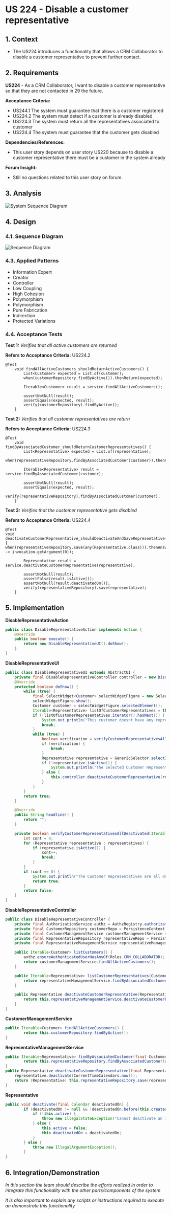 # US 224 -  Disable a customer representative


## 1. Context

* The US224 introduces a functionality that allows a CRM Collaborator to disable a customer representative to prevent further contact.

## 2. Requirements

**US224** - As a CRM Collaborator, I want to disable a customer representative so that they are not contacted in
29 the future.

**Acceptance Criteria:**

- US244.1 The system must guarantee that there is a customer registered
- US224.2 The system must detect if a customer is already disabled 
- US224.3 The system must return all the representatives associated to customer
- US224.4 The system must guarantee that the customer gets disabled

**Dependencies/References:**

* This user story depends on user story US220 because to disable a customer representative there must be a customer in the system already

**Forum Insight:**

* Still no questions related to this user story on forum.

## 3. Analysis

![System Sequence Diagram](images/system-sequence-diagram-US224.svg)

## 4. Design


### 4.1. Sequence Diagram

![Sequence Diagram](images/sequence-diagram-US224.svg)

### 4.3. Applied Patterns

- Information Expert
- Creator
- Controller
- Low Coupling
- High Cohesion
- Polymorphism
- Polymorphism
- Pure Fabrication
- Indirection
- Protected Variations

### 4.4. Acceptance Tests

**Test 1:** *Verifies that all active customers are returned*

**Refers to Acceptance Criteria:** US224.2


```
@Test
    void findAllActiveCustomers_shouldReturnActiveCustomers() {
        List<Customer> expected = List.of(customer);
        when(customerRepository.findByActive()).thenReturn(expected);

        Iterable<Customer> result = service.findAllActiveCustomers();

        assertNotNull(result);
        assertEquals(expected, result);
        verify(customerRepository).findByActive();
    }
````

**Test 2:** *Verifies that all customer representatives are return*

**Refers to Acceptance Criteria:** US224.3

```
@Test
    void findByAssociatedCustomer_shouldReturnCustomerRepresentatives() {
        List<Representative> expected = List.of(representative);
        when(representativeRepository.findByAssociatedCustomer(customer)).thenReturn(expected);

        Iterable<Representative> result = service.findByAssociatedCustomer(customer);

        assertNotNull(result);
        assertEquals(expected, result);
        verify(representativeRepository).findByAssociatedCustomer(customer);
    }
```

**Test 3:** *Verifies that the customer representative gets disabled*

**Refers to Acceptance Criteria:** US224.4

```
@Test
void deactivateCustomerRepresentative_shouldDeactivateAndSaveRepresentative() {
when(representativeRepository.save(any(Representative.class))).thenAnswer(invocation -> invocation.getArgument(0));

        Representative result = service.deactivateCustomerRepresentative(representative);

        assertNotNull(result);
        assertFalse(result.isActive());
        assertNotNull(result.deactivatedOn());
        verify(representativeRepository).save(representative);
    }
```

## 5. Implementation

**DisableRepresentativeAction**

```java
public class DisableRepresentativeAction implements Action {
    @Override
    public boolean execute() {
        return new DisableRepresentativeUI().doShow();
    }
}
```

**DisableRepresentativeUI**

```java
public class DisableRepresentativeUI extends AbstractUI {
    private final DisableRepresentativeController controller = new DisableRepresentativeController();
    @Override
    protected boolean doShow() {
        while (true) {
            final SelectWidget<Customer> selectWidgetFigure = new SelectWidget<>("Available figures (Enter 0 to finish)", this.controller.listCustomers(), new CustomerPrinter());
            selectWidgetFigure.show();
            Customer customer = selectWidgetFigure.selectedElement();
            Iterable<Representative> listOfCustomerRepresentatives = this.controller.listCustomerRepresentatives(customer);
            if (!listOfCustomerRepresentatives.iterator().hasNext()) {
                System.out.println("This customer doesnt have any representative.");
                break;
            }
            while (true) {
                boolean verification = verifyCustomerRepresentativesAllDeactivated(listOfCustomerRepresentatives);
                if (verification) {
                    break;
                }
                Representative representative = GenericSelector.selectItem(listOfCustomerRepresentatives, new RepresentativePrinter(), "Select a Customer Representative");
                if (!representative.isActive()) {
                    System.out.println("The Selected Customer Representative is already deactivated.");
                } else {
                    this.controller.deactivateCustomerRepresentative(representative);
                }
            }
        }
        return true;
    }

    @Override
    public String headline() {
        return "";
    }

    private boolean verifyCustomerRepresentativesAllDeactivated(Iterable<Representative> representatives) {
        int cont = 0;
        for (Representative representative : representatives) {
            if (representative.isActive()) {
                cont++;
                break;
            }
        }
        if (cont == 0) {
            System.out.println("The Customer Representatives are all deactivated.");
            return true;
        }
        return false;
    }
}
```

**DisableRepresentativeController**

```java
public class DisableRepresentativeController {
    private final AuthorizationService authz = AuthzRegistry.authorizationService();
    private final CustomerRepository customerRepo = PersistenceContext.repositories().customers();
    private final CustomerManagementService customerManagementService = new CustomerManagementService(customerRepo);
    private final RepresentativeRepository representativeRepo = PersistenceContext.repositories().representatives();
    private final RepresentativeManagementService representativeManagementService = new RepresentativeManagementService(representativeRepo, customerRepo);

    public Iterable<Customer> listCustomers() {
        authz.ensureAuthenticatedUserHasAnyOf(Roles.CRM_COLLABORATOR);
        return customerManagementService.findAllActiveCustomers();
    }

    public Iterable<Representative> listCustomerRepresentatives(Customer customer) {
        return representativeManagementService.findByAssociatedCustomer(customer);
    }

    public Representative deactivateCustomerRepresentative(Representative representative) {
        return this.representativeManagementService.deactivateCustomerRepresentative(representative);
    }
}
```

**CustomerManagementService**

```java
public Iterable<Customer> findAllActiveCustomers() {
        return this.customerRepository.findByActive();
}
```

**RepresentativeManagementService**

```java
public Iterable<Representative> findByAssociatedCustomer(final Customer associatedCustomer){
        return this.representativeRepository.findByAssociatedCustomer(associatedCustomer);
}
public Representative deactivateCustomerRepresentative(final Representative representative) {
    representative.deactivate(CurrentTimeCalendars.now());
    return (Representative) this.representativeRepository.save(representative);
}
```

**Representative**

```java
public void deactivate(final Calendar deactivatedOn) {
        if (deactivatedOn != null && !deactivatedOn.before(this.createdOn)) {
            if (!this.active) {
                throw new IllegalStateException("Cannot deactivate an inactive Drone Model!");
            } else {
                this.active = false;
                this.deactivatedOn = deactivatedOn;
            }
        } else {
            throw new IllegalArgumentException();
        }
}
```

## 6. Integration/Demonstration

*In this section the team should describe the efforts realized in order to integrate this functionality with the other parts/components of the system*

*It is also important to explain any scripts or instructions required to execute an demonstrate this functionality*

